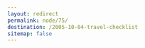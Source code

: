 ```yaml
---
layout: redirect
permalink: node/75/
destination: /2005-10-04-travel-checklist
sitemap: false
---
```

